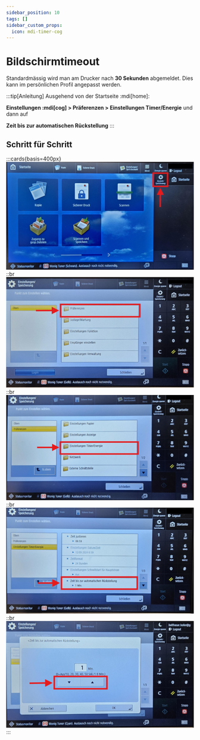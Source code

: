 ```yaml
---
sidebar_position: 10
tags: []
sidebar_custom_props:
  icon: mdi-timer-cog
---
```

# Bildschirmtimeout

Standardmässig wird man am Drucker nach **30 Sekunden** abgemeldet. Dies kann im persönlichen Profil angepasst werden.

:::tip[Anleitung]
Ausgehend von der Startseite :mdi[home]:

__Einstellungen :mdi[cog] > Präferenzen > Einstellungen Timer/Energie__ und dann auf 

__Zeit bis zur automatischen Rückstellung__
:::

## Schritt für Schritt

:::cards{basis=400px}
![Schritt 1](./images/step-1.jpg)
::br
![Schritt 2](./images/step-2.jpg)
::br
![Schritt 3](./images/step-3.jpg)
::br
![Schritt 4](./images/step-4.jpg)
::br
![Schritt 5](./images/step-5.jpg)
:::
